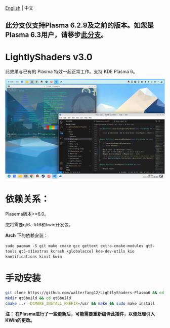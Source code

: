[English](README.md) | 中文

## 此分支仅支持Plasma 6.2.9及之前的版本。如您是Plasma 6.3用户，请移步[此分支](https://github.com/walterfang12/LightlyShaders-Plasma6/tree/plasma-6.3)。

# LightlyShaders v3.0

 此效果与已有的 Plasma 特效一起正常工作。支持 KDE Plasma 6。

 ![default](screenshot.png)

# 依赖关系：

 Plasema版本>=6.0。 

 您将需要qt6、kf6和kwin开发包。 

 **Arch** 下的依赖安装： 
 
 `sudo pacman -S git make cmake gcc gettext extra-cmake-modules qt5-tools qt5-x11extras kcrash kglobalaccel kde-dev-utils kio knotifications kinit kwin`
 
# 手动安装 

```bash
git clone https://github.com/walterfang12/LightlyShaders-Plasma6 && cd LightlyShaders
mkdir qt6build && cd qt6build
cmake ../ -DCMAKE_INSTALL_PREFIX=/usr && make && sudo make install
```

**注： 在Plasma进行了一些更新后，可能需要重新编译此插件，以便处理引入KWin的更改。**

